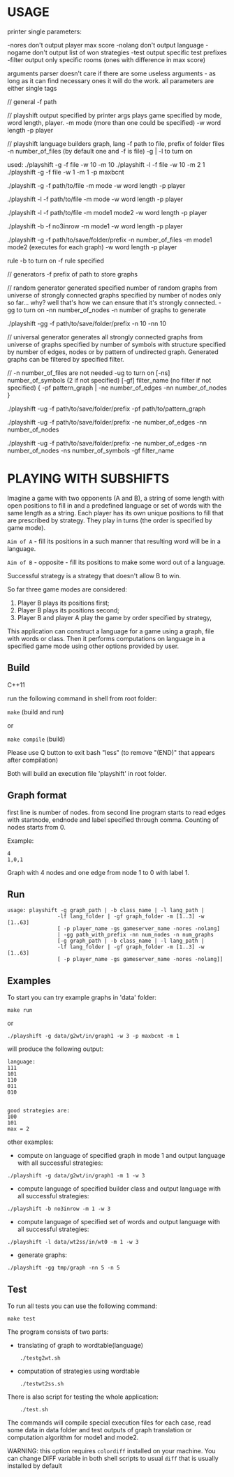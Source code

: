 USAGE
==================

printer single parameters:

-nores don't output player max score
-nolang don't output language
-nogame don't output list of won strategies
-test output specific test prefixes
-filter output only specific rooms (ones with difference in max score)

arguments parser doesn't care if there are some useless arguments - as long as it can find necessary ones it will do the work.
all parameters are either single tags 

// general
-f path

// playshift
output specified by printer args
plays game specified by mode, word length, player.
-m mode (more than one could be specified)
-w word length
-p player

// playshift language builders
graph, lang
-f path to file, prefix of folder files
-n number_of_files (by default one and -f is file)
-g | -l  to turn on

used: 
./playshift -g -f file -w 10 -m 10
./playshift -l -f file -w 10 -m 2 1
./playshift -g -f file -w 1 -m 1 -p maxbcnt

./playshift -g -f path/to/file
               -m mode
               -w word length
               -p player

./playshift -l -f path/to/file
               -m mode
               -w word length
               -p player


./playshift -l -f path/to/file
               -m mode1 mode2
               -w word length
               -p player

./playshift -b -f no3inrow
               -m mode1
               -w word length
               -p player

./playshift -g -f path/to/save/folder/prefix
               -n number_of_files
               -m mode1 mode2 (executes for each graph)
               -w word length
               -p player

rule
-b  to turn on
-f rule specified

// generators
-f prefix of path to store graphs

// random generator 
generated specified number of random graphs from universe of strongly connected graphs specified by number of nodes only so far... 
why? well that's how we can ensure that it's strongly connected.
-gg to turn on
-nn number_of_nodes 
-n number of graphs to generate

./playshift -gg -f path/to/save/folder/prefix -n 10 -nn 10

// universal generator 
generates all strongly connected graphs from universe of graphs specified by number of symbols with structure specified by number of edges, nodes or by pattern of undirected graph. 
Generated graphs can be filtered by specified filter.

// -n number_of_files are not needed
-ug to turn on
[-ns] number_of_symbols (2 if not specified)
[-gf] filter_name (no filter if not specified)
{ 
  -pf pattern_graph 
  | 
  -ne number_of_edges 
  -nn number_of_nodes 
}

./playshift -ug -f path/to/save/folder/prefix 
                -pf path/to/pattern_graph

./playshift -ug -f path/to/save/folder/prefix
                -ne number_of_edges
                -nn number_of_nodes

./playshift -ug -f path/to/save/folder/prefix
                -ne number_of_edges
                -nn number_of_nodes
                -ns number_of_symbols
                -gf filter_name

PLAYING WITH SUBSHIFTS
==================

Imagine a game with two opponents (A and B), a string of some length with open positions to fill in
and a predefined language or set of words with the same length as a string.
Each player has its own unique positions to fill that are prescribed by strategy.
They play in turns (the order is specified by game mode).

`Aim of A` - fill its positions in a such manner that resulting word will be in a language.

`Aim of B` - opposite - fill its positions to make some word out of a language.

Successful strategy is a strategy that doesn't allow B to win.

So far three game modes are considered:
1. Player B plays its positions first;
2. Player B plays its positions second;
3. Player B and player A play the game by order specified by strategy,

This application can construct a language for a game using a graph, file with words or class.
Then it performs computations on language in a specified game mode using other options provided by user.

## Build

C++11

run the following command in shell from root folder:

`make` (build and run)

or 

`make compile` (build)

Please use Q button to exit bash "less" (to remove "(END)" that appears after compilation)

Both will build an execution file 'playshift' in root folder.

## Graph format

first line is number of nodes.
from second line program starts to read edges with startnode, endnode and label 
specified through comma. Counting of nodes starts from 0.

Example:
```
4 
1,0,1
```
Graph with 4 nodes and one edge from node 1 to 0 with label 1.

## Run

```
usage: playshift -g graph_path | -b class_name | -l lang_path |
                -lf lang_folder | -gf graph_folder -m [1..3] -w [1..63]  
                [ -p player_name -gs gameserver_name -nores -nolang] 
                | -gg path_with_prefix -nn num_nodes -n num_graphs
                [-g graph_path | -b class_name | -l lang_path |
                -lf lang_folder | -gf graph_folder -m [1..3] -w [1..63]  
                [ -p player_name -gs gameserver_name -nores -nolang]]
```



## Examples

To start you can try example graphs in 'data' folder:

`make run`

or

`./playshift -g data/g2wt/in/graph1 -w 3 -p maxbcnt -m 1`

will produce the following output:
```
language:
111
101
110
011
010


good strategies are:
100
101
max = 2
```
other examples:

- compute on language of specified graph in mode 1 and
output language with all successful strategies:
```
./playshift -g data/g2wt/in/graph1 -m 1 -w 3
```

- compute language of specified builder class and
output language with all successful strategies:
```
./playshift -b no3inrow -m 1 -w 3
```

- compute language of specified set of words and
output language with all successful strategies:
```
./playshift -l data/wt2ss/in/wt0 -m 1 -w 3
```

- generate graphs:
```
./playshift -gg tmp/graph -nn 5 -n 5
```

## Test

To run all tests you can use the following command:

```
make test
```

The program consists of two parts: 
 * translating of graph to wordtable(language) 
```
    ./testg2wt.sh
```

 * computation of strategies using wordtable
```
    ./testwt2ss.sh
```

There is also script for testing the whole application:
```
    ./test.sh
```

The commands will compile special execution files for each case,
read some data in data folder and test outputs of graph translation or
computation algorithm for mode1 and mode2.

WARNING: this option requires `colordiff` installed on your machine. 
You can change DIFF variable in both shell scripts to usual `diff` that 
is usually installed by default
